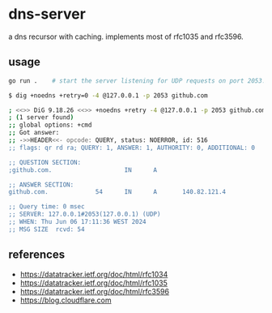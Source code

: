 # dns-server

a dns recursor with caching. implements most of rfc1035 and rfc3596.

## usage

```bash
go run .    # start the server listening for UDP requests on port 2053.
```

```bash
$ dig +noedns +retry=0 -4 @127.0.0.1 -p 2053 github.com

; <<>> DiG 9.18.26 <<>> +noedns +retry -4 @127.0.0.1 -p 2053 github.com
; (1 server found)
;; global options: +cmd
;; Got answer:
;; ->>HEADER<<- opcode: QUERY, status: NOERROR, id: 516
;; flags: qr rd ra; QUERY: 1, ANSWER: 1, AUTHORITY: 0, ADDITIONAL: 0

;; QUESTION SECTION:
;github.com.                    IN      A

;; ANSWER SECTION:
github.com.             54      IN      A       140.82.121.4

;; Query time: 0 msec
;; SERVER: 127.0.0.1#2053(127.0.0.1) (UDP)
;; WHEN: Thu Jun 06 17:11:36 WEST 2024
;; MSG SIZE  rcvd: 54
```

## references

- https://datatracker.ietf.org/doc/html/rfc1034
- https://datatracker.ietf.org/doc/html/rfc1035
- https://datatracker.ietf.org/doc/html/rfc3596
- https://blog.cloudflare.com
